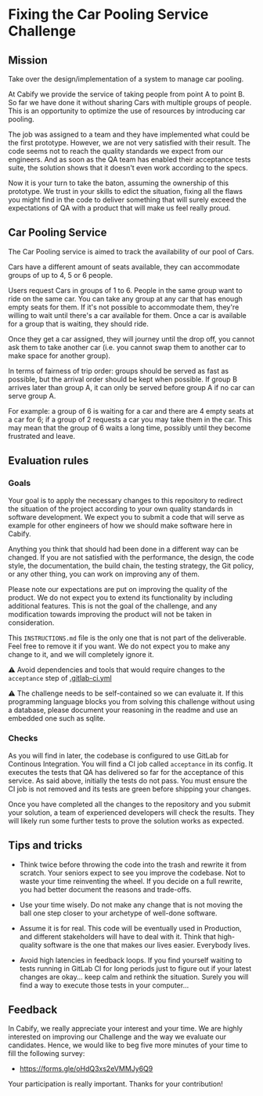 # Fixing the Car Pooling Service Challenge

## Mission

Take over the design/implementation of a system to manage car pooling.

At Cabify we provide the service of taking people from point A to point B. So far we have done it without sharing Cars with multiple groups of people. This is an opportunity to optimize the use of resources by introducing car pooling.

The job was assigned to a team and they have implemented what could be the first prototype. However, we are not very satisfied with their result. The code seems not to reach the quality standards we expect from our engineers. And as soon as the QA team has enabled their acceptance tests suite, the solution shows that it doesn't even work according to the specs.

Now it is your turn to take the baton, assuming the ownership of this prototype. We trust in your skills to edict the situation, fixing all the flaws you might find in the code to deliver something that will surely exceed the expectations of QA with a product that will make us feel really proud.

## Car Pooling Service

The Car Pooling service is aimed to track the availability of our pool of Cars.

Cars have a different amount of seats available, they can accommodate groups of up to 4, 5 or 6 people.

Users request Cars in groups of 1 to 6. People in the same group want to ride on the same car. You can take any group at any car that has enough empty seats for them. If it's not possible to accommodate them, they're willing to wait until there's a car available for them. Once a car is available for a group that is waiting, they should ride. 

Once they get a car assigned, they will journey until the drop off, you cannot ask them to take another car (i.e. you cannot swap them to another car to make space for another group).

In terms of fairness of trip order: groups should be served as fast as possible, but the arrival order should be kept when possible. If group B arrives later than group A, it can only be served before group A if no car can serve group A.

For example: a group of 6 is waiting for a car and there are 4 empty seats at a car for 6; if a group of 2 requests a car you may take them in the car. This may mean that the group of 6 waits a long time, possibly until they become frustrated and leave.

## Evaluation rules

### Goals

Your goal is to apply the necessary changes to this repository to redirect the situation of the project according to your own quality standards in software development. We expect you to submit a code that will serve as example for other engineers of how we should make software here in Cabify.

Anything you think that should had been done in a different way can be changed. If you are not satisfied with the performance, the design, the code style, the documentation, the build chain, the testing strategy, the Git policy, or any other thing, you can work on improving any of them. 

Please note our expectations are put on improving the quality of the product. We do not expect you to extend its functionality by including additional features. This is not the goal of the challenge, and any modification towards improving the product will not be taken in consideration.

This `INSTRUCTIONS.md` file is the only one that is not part of the deliverable. Feel free to remove it if you want. We do not expect you to make any change to it, and we will completely ignore it.

:warning: Avoid dependencies and tools that would require changes to the `acceptance` step of [.gitlab-ci.yml](./.gitlab-ci.yml)

:warning: The challenge needs to be self-contained so we can evaluate it. If this programming language blocks you from solving this challenge without using a database, please document your reasoning in the readme and use an embedded one such as sqlite.

### Checks

As you will find in later, the codebase is configured to use GitLab for Continous Integration. You will find a CI job called `acceptance` in its config. It executes the tests that QA has delivered so far for the acceptance of this service. As said above, initially the tests do not pass. You must ensure the CI job is not removed and its tests are green before shipping your changes. 

Once you have completed all the changes to the repository and you submit your solution, a team of experienced developers will check the results. They will likely run some further tests to prove the solution works as expected. 

## Tips and tricks

- Think twice before throwing the code into the trash and rewrite it from scratch. Your seniors expect to see you improve the codebase. Not to waste your time reinventing the wheel. If you decide on a full rewrite, you had better document the reasons and trade-offs.

- Use your time wisely. Do not make any change that is not moving the ball one step closer to your archetype of well-done software. 

- Assume it is for real. This code will be eventually used in Production, and different stakeholders will have to deal with it. Think that high-quality software is the one that makes our lives easier. Everybody lives.

- Avoid high latencies in feedback loops. If you find yourself waiting to tests running in GitLab CI for long periods just to figure out if your latest changes are okay... keep calm and rethink the situation. Surely you will find a way to execute those tests in your computer...

## Feedback

In Cabify, we really appreciate your interest and your time. We are highly interested on improving our Challenge and the way we evaluate our candidates. Hence, we would like to beg five more minutes of your time to fill the following survey:

- https://forms.gle/oHdQ3xs2eVMMJy6Q9

Your participation is really important. Thanks for your contribution!
